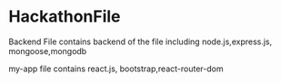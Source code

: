 # HackathonFile

Backend File contains backend of the file including node.js,express.js, mongoose,mongodb

my-app file contains react.js, bootstrap,react-router-dom
